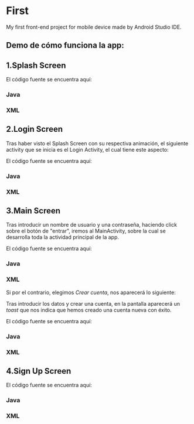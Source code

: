 # First
My first front-end project for mobile device made by Android Studio IDE.
## Demo de cómo funciona la app:


## 1.Splash Screen 


El código fuente se encuentra aquí:
### Java

### XML

## 2.Login Screen

Tras haber visto el Splash Screen con su respectiva animación, el siguiente activity que se inicia es el Login Activity, el cual tiene este aspecto:


El código fuente se encuentra aquí:

### Java 

### XML

## 3.Main Screen
Tras introducir un nombre de usuario y una contraseña, haciendo click sobre el botón de "entrar", 
iremos al MainActivity, sobre la cual se desarrolla toda la actividad principal de la app.




El código fuente se encuentra aquí:
### Java

### XML

Si por el contrario, elegimos *Crear cuenta*, nos aparecerá lo siguiente:


Tras introducir los datos y crear una cuenta, en la pantalla aparecerá un *toast* que nos 
indica que hemos creado una cuenta nueva con éxito.


El código fuente se encuentra aquí:
### Java

### XML


## 4.Sign Up Screen

El código fuente se encuentra aquí:
### Java

### XML
